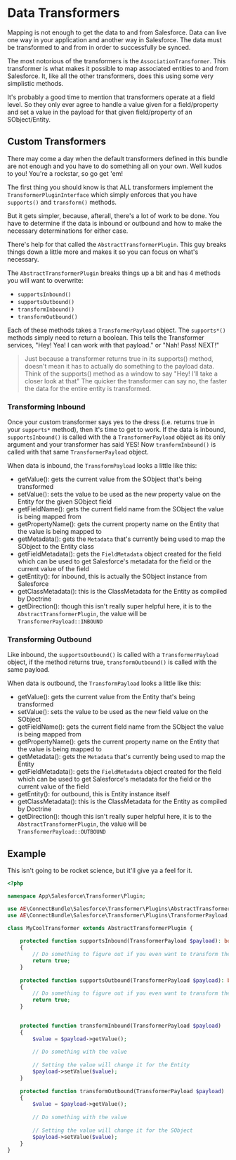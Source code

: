# Data Transformers

Mapping is not enough to get the data to and from Salesforce. Data can live one way in your application and another
way in Salesforce. The data must be transformed to and from in order to successfully be synced.

The most notorious of the transformers is the `AssociationTransformer`. This transformer is what makes it possible
to map associated entities to and from Salesforce. It, like all the other transformers, does this using some very simplistic
methods.

It's probably a good time to mention that transformers operate at a field level. So they only ever agree to handle a value
given for a field/property and set a value in the payload for that given field/property of an SObject/Entity.

## Custom Transformers

There may come a day when the default transformers defined in this bundle are not enough and you have to do something all
on your own. Well kudos to you! You're a rockstar, so go get 'em!

The first thing you should know is that ALL transformers implement the `TransformerPluginInterface` which simply enforces
that you have `supports()` and `transform()` methods.

But it gets simpler, because, afterall, there's a lot of work to be done. You have to determine if the data is inbound or
outbound and how to make the necessary determinations for either case.

There's help for that called the `AbstractTransformerPlugin`. This guy breaks things down a little more and makes it so
you can focus on what's necessary.

The `AbstractTransformerPlugin` breaks things up a bit and has 4 methods you will want to overwrite:
* `supportsInbound()`
* `supportsOutbound()`
* `transformInbound()`
* `transformOutbound()`

Each of these methods takes a `TransformerPayload` object. The `supports*()` methods simply need to return a boolean.
This tells the Transformer services, "Hey! Yea! I can work with that payload." or "Nah! Pass! NEXT!"

> Just because a transformer returns true in its supports() method, doesn't mean it has to actually do
> something to the payload data. Think of the supports() method as a window to say "Hey! I'll take a closer look at that"
> The quicker the transformer can say no, the faster the data for the entire entity is transformed.

### Transforming Inbound

Once your custom transformer says yes to the dress (i.e. returns true in your `supports*` method), then it's time to get
to work. If the data is inbound, `supportsInbound()` is called with the a `TransformerPayload` object as its only argument
and your transformer has said YES! Now `tranformInbound()` is called with that same `TransformerPayload` object.

When data is inbound, the `TransformPayload` looks a little like this:

* getValue(): gets the current value from the SObject that's being transformed
* setValue(): sets the value to be used as the new property value on the Entity for the given SObject field
* getFieldName(): gets the current field name from the SObject the value is being mapped from
* getPropertyName(): gets the current property name on the Entity that the value is being mapped to
* getMetadata(): gets the `Metadata` that's currently being used to map the SObject to the Entity class
* getFieldMetadata(): gets the `FieldMetadata` object created for the field which can be used to get Salesforce's metadata for the field or the current value of the field
* getEntity(): for inbound, this is actually the SObject instance from Salesforce
* getClassMetadata(): this is the ClassMetadata for the Entity as compiled by Doctrine
* getDirection(): though this isn't really super helpful here, it is to the `AbstractTransformerPlugin`, the value will be `TransformerPayload::INBOUND`

### Transforming Outbound

Like inbound, the `supportsOutbound()` is called with a `TransformerPayload` object, if the method returns true, `transformOutbound()`
is called with the same payload.

When data is outbound, the `TransformPayload` looks a little like this:

* getValue(): gets the current value from the Entity that's being transformed
* setValue(): sets the value to be used as the new field value on the SObject
* getFieldName(): gets the current field name from the SObject the value is being mapped from
* getPropertyName(): gets the current property name on the Entity that the value is being mapped to
* getMetadata(): gets the `Metadata` that's currently being used to map the Entity
* getFieldMetadata(): gets the `FieldMetadata` object created for the field which can be used to get Salesforce's metadata for the field or the current value of the field
* getEntity(): for outbound, this is Entity instance itself
* getClassMetadata(): this is the ClassMetadata for the Entity as compiled by Doctrine
* getDirection(): though this isn't really super helpful here, it is to the `AbstractTransformerPlugin`, the value will be `TransformerPayload::OUTBOUND`

## Example

This isn't going to be rocket science, but it'll give ya a feel for it.

```php
<?php

namespace App\Salesforce\Transformer\Plugin;

use AE\ConnectBundle\Salesforce\Transformer\Plugins\AbstractTransformerPlugin;
use AE\ConnectBundle\Salesforce\Transformer\Plugins\TransformerPayload;

class MyCoolTransformer extends AbstractTransformerPlugin {
    
    protected function supportsInbound(TransformerPayload $payload): bool
    {
        // Do something to figure out if you even want to transform the value
        return true;
    }
    
    protected function supportsOutbound(TransformerPayload $payload): bool
    {
        // Do something to figure out if you even want to transform the value
        return true;
    }

    
    protected function transformInbound(TransformerPayload $payload)
    {
        $value = $payload->getValue();
        
        // Do something with the value
        
        // Setting the value will change it for the Entity
        $payload->setValue($value);
    }
    
    protected function transformOutbound(TransformerPayload $payload)
    {
        $value = $payload->getValue();
        
        // Do something with the value
        
        // Setting the value will change it for the SObject
        $payload->setValue($value);
    }
}

```